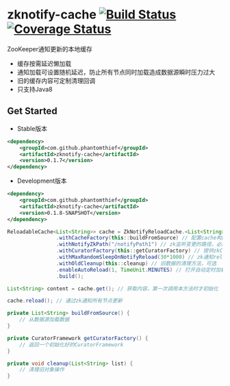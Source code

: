 zknotify-cache [![Build Status](https://travis-ci.org/PhantomThief/zknotify-cache.svg)](https://travis-ci.org/PhantomThief/zknotify-cache) [![Coverage Status](https://coveralls.io/repos/github/PhantomThief/zknotify-cache/badge.svg?branch=master)](https://coveralls.io/github/PhantomThief/zknotify-cache?branch=master)
=======================

ZooKeeper通知更新的本地缓存

* 缓存按需延迟懒加载
* 通知加载可设置随机延迟，防止所有节点同时加载造成数据源瞬时压力过大
* 旧的缓存内容可定制清理回调
* 只支持Java8

## Get Started

* Stable版本
```xml
<dependency>
    <groupId>com.github.phantomthief</groupId>
    <artifactId>zknotify-cache</artifactId>
    <version>0.1.7</version>
</dependency>
```

* Development版本
```xml
<dependency>
    <groupId>com.github.phantomthief</groupId>
    <artifactId>zknotify-cache</artifactId>
    <version>0.1.8-SNAPSHOT</version>
</dependency>
```

```Java
ReloadableCache<List<String>> cache = ZkNotifyReloadCache.<List<String>> newBuilder() //
				.withCacheFactory(this::buildFromSource) // 配置cache构建方法，必须
				.withNotifyZkPath("/notifyPath1") // zk监听变更的路径，必须
				.withCuratorFactory(this::getCuratorFactory) // 提供zkClient的工场方法，必须
				.withMaxRandomSleepOnNotifyReload(30*1000) // zk通知reload时随机最大延迟时间，可选
				.withOldCleanup(this::cleanup) // 旧数据的清理方法，可选
				.enableAutoReload(1, TimeUnit.MINUTES) // 打开自动定时加载，可选
				.build();

List<String> content = cache.get(); // 获取内容，第一次调用本方法时才初始化

cache.reload(); // 通过zk通知所有节点更新
```

```Java
private List<String> buildFromSource() {
	// 从数据源加载数据
}

private CuratorFramework getCuratorFactory() {
	// 返回一个初始化好的CuratorFramework
}

private void cleanup(List<String> list) {
	// 清理旧对象操作
}
```